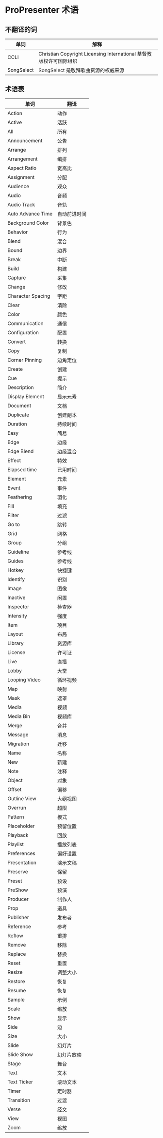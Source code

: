 # ProPresenter 术语

## 不翻译的词
| 单词 | 解释 |
|--|--|
| CCLI | Christian Copyright Licensing International 基督教版权许可国际组织 |
| SongSelect | SongSelect 是敬拜歌曲资源的权威来源 |

## 术语表
| 单词 | 翻译 |
|--|--|
| Action | 动作 |
| Active | 活跃 |
| All | 所有 |
| Announcement | 公告 |
| Arrange | 排列 |
| Arrangement | 编排 |
| Aspect Ratio | 宽高比 |
| Assignment | 分配 |
| Audience | 观众 |
| Audio | 音频 |
| Audio Track | 音轨 |
| Auto Advance Time | 自动前进时间 |
| Background Color | 背景色 |
| Behavior | 行为 |
| Blend | 混合 |
| Bound | 边界 |
| Break | 中断 |
| Build | 构建 |
| Capture | 采集 |
| Change | 修改 |
| Character Spacing | 字距 |
| Clear | 清除 |
| Color | 颜色 |
| Communication | 通信 |
| Configuration | 配置 |
| Convert | 转换 |
| Copy | 复制 |
| Corner Pinning | 边角定位 |
| Create | 创建 |
| Cue | 提示 |
| Description | 简介 |
| Display Element | 显示元素 |
| Document | 文档 |
| Duplicate | 创建副本 |
| Duration | 持续时间 |
| Easy | 简易 |
| Edge | 边缘 |
| Edge Blend | 边缘混合 |
| Effect | 特效 |
| Elapsed time | 已用时间 |
| Element | 元素 |
| Event | 事件 |
| Feathering | 羽化 |
| Fill | 填充 |
| Filter | 过滤 |
| Go to | 跳转 |
| Grid | 网格 |
| Group | 分组 |
| Guideline | 参考线 |
| Guides | 参考线 |
| Hotkey | 快捷键 |
| Identify | 识别 |
| Image | 图像 |
| Inactive | 闲置 |
| Inspector | 检查器 |
| Intensity | 强度 |
| Item | 项目 |
| Layout | 布局 |
| Library | 资源库 |
| License | 许可证 |
| Live | 直播 |
| Lobby | 大堂 |
| Looping Video | 循环视频 |
| Map | 映射 |
| Mask | 遮罩 |
| Media | 视频 |
| Media Bin | 视频库 |
| Merge | 合并 |
| Message | 消息 |
| Migration | 迁移 |
| Name | 名称 |
| New | 新建 |
| Note | 注释 |
| Object | 对象 |
| Offset | 偏移 |
| Outline View | 大纲视图 |
| Overrun | 超限 |
| Pattern | 模式 |
| Placeholder | 预留位置 |
| Playback | 回放 |
| Playlist | 播放列表 |
| Preferences | 偏好设置 |
| Presentation | 演示文稿 |
| Preserve | 保留 |
| Preset | 预设 |
| PreShow | 预演 |
| Producer | 制作人 |
| Prop | 道具 |
| Publisher | 发布者 |
| Reference | 参考 |
| Reflow | 重排 |
| Remove | 移除 |
| Replace | 替换 |
| Reset | 重置 |
| Resize | 调整大小 |
| Restore | 恢复 |
| Resume | 恢复 |
| Sample | 示例 |
| Scale | 缩放 |
| Show | 显示 |
| Side | 边 |
| Size | 大小 |
| Slide | 幻灯片 |
| Slide Show | 幻灯片放映 |
| Stage | 舞台 |
| Text | 文本 |
| Text Ticker | 滚动文本 |
| Timer | 定时器 |
| Transition | 过渡 |
| Verse | 经文 |
| View | 视图 |
| Zoom | 缩放 |